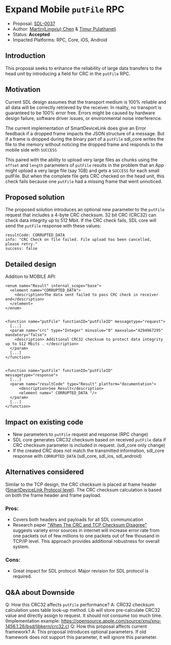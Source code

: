 

# Expand Mobile `putFile` RPC

* Proposal: [SDL-0037](0037-Expand-Mobile-putFile-RPC.md)
* Author: [Martin(Lingxiu) Chen]( https://github.com/lchen139) & [Timur Pulathaneli](https://github.com/tpulatha)
* Status: **Accepted**
* Impacted Platforms: RPC, Core, iOS, Android

## Introduction

This proposal seeks to enhance the reliability of large data transfers to the head unit by introducing a field for CRC in the `putFile` RPC.

## Motivation

Current SDL design assumes that the transport medium is 100% reliable and all data will be correctly retrieved by the receiver. In reality, no transport is guaranteed to be 100% error free. Errors might be caused by hardware design failure, software driver issues, or environmental noise interference.

The current implementation of SmartDeviceLink does give an Error feedback if a dropped frame impacts the JSON structure of a message. But if a frame is dropped during the binary part of a `putFile` sdl_core writes the file to the memory without noticing the dropped frame and responds to the mobile side with `SUCCESS`

This paired with the ability to upload very large files as chunks using the `offset` and `length` parameters of `putFile` results in the problem that an App might upload a very large file (say 1GB) and gets a `SUCCESS` for each small putFile. But when the complete file gets CRC checked on the head unit, this check fails because one `putFile` had a missing frame that went unnoticed.

## Proposed solution

The proposed solution introduces an optional new parameter to the `putFile` request that includes a 4-byte CRC checksum. 32 bit CRC (CRC32) can check data integrity up to 512 Mbit. If the CRC check fails, SDL core will send the `putFile` response with these values:
```
resultCode: CORRUPTED_DATA
info: "CRC Check on file failed. File upload has been cancelled, please retry."
success: false
```

## Detailed design

Addition to MOBILE API:
```
<enum name="Result" internal_scope="base">
  <element name="CORRUPTED_DATA">
    <description>The data sent failed to pass CRC check in receiver end</description>
  </element>
</enum>


<function name="putFile" functionID="putFileID" messagetype="request">
  [...]
  <param name="crc" type="Integer" minvalue="0" maxvalue="4294967295" mandatory="false">
    <description> Additional CRC32 checksum to protect data integrity up to 512 Mbits . </description>
  </param>
  [...]
</function>


<function name="putFile" functionID="putFileID" messagetype="response">
  [...]
  <param name="resultCode" type="Result" platform="documentation">
      <description>See Result</description>
      <element name=" CORRUPTED_DATA "/>
  </param>
  [...]
</function>
```

## Impact on existing code
- New parameters to `putFile` request and response (RPC change)
- SDL core generates CRC32 checksum based on received `putFile` data if CRC checksum parameter is included in request. (sdl_core only change)
- If the created CRC does not match the transmitted information, sdl_core response with `CORRUPTED_DATA`  (sdl_core, sdl_ios, sdl_android)

## Alternatives considered

Similar to the TCP design, the CRC checksum is placed at frame header ([SmartDeviceLink Protocol level](https://github.com/smartdevicelink/protocol_spec#22-version-2-frame-header)). The CRC checksum calculation is based on both the frame header and frame payload.

### Pros:
- Covers both headers and payloads for all SDL communication
- Research paper ["When The CRC and TCP Checksum Disagree"](conferences.sigcomm.org/sigcomm/2000/conf/paper/sigcomm2000-9-1.pdf) suggests variety error sources in internet will increase error rate from one packets out of few millions to one packets out of few thousand in TCP/IP level.  This approach provides additional robustness for overall system.

### Cons:
- Great impact for SDL protocol. Major revision for SDL protocol is required.

## Q&A about Downside
Q: How this CRC32 affects `putFile` performance?
A: CRC32 checksum calculation uses table look-up method. Lib will store pre-calculate CRC32 value and directly assign to request. It should not consume too much time. (Implementation example: https://opensource.apple.com/source/xnu/xnu-1456.1.26/bsd/libkern/crc32.c)
Q: How this proposal affects current framework?
A: This proposal introduces optional parameters. If old framework does not support this parameter, it will ignore this parameter.
